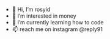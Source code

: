 - 👋 Hi, I’m rosyid
- 👀 I’m interested in money
- 🌱 I’m currently learning how to code
- 📫 reach me on instagram @reply91

<!---
reply91/reply91 is a ✨ special ✨ repository because its `README.md` (this file) appears on your GitHub profile.
You can click the Preview link to take a look at your changes.
--->
